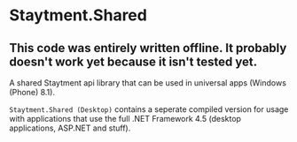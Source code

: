 Staytment.Shared
============

## This code was entirely written offline. It probably doesn't work yet because it isn't tested yet.

A shared Staytment api library that can be used in universal apps (Windows (Phone) 8.1).

`Staytment.Shared (Desktop)` contains a seperate compiled version for usage with applications that use the full .NET Framework 4.5 (desktop applications, ASP.NET and stuff).
